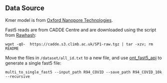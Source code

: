 ## Data Source

Kmer model is from [Oxford Nanopore Technologies](https://github.com/nanoporetech/kmer_models/tree/master/legacy/legacy_r9.4_180mv_450bps_6mer).

Fast5 reads are from CADDE Centre and are downloaded using the script from [Rawhash](https://github.com/CMU-SAFARI/RawHash/tree/main):

```shell
wget -qO-  https://cadde.s3.climb.ac.uk/SP1-raw.tgz | tar -xzv; rm README
```

Move the files in `/dataset/all_id.txt` to a new file, and use [ont_fast5_api](https://github.com/nanoporetech/ont_fast5_api) to generate a single fast5 file:

```shell
multi_to_single_fast5 --input_path R94_COVID --save_path R94_COVID_10k --recursive
```

